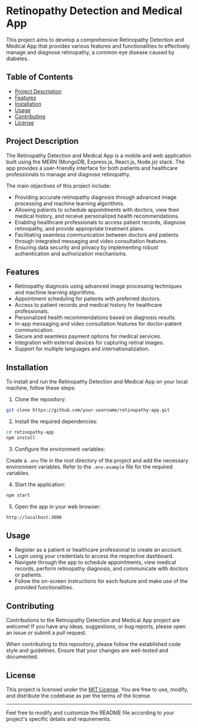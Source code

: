 # Retinopathy Detection and Medical App

This project aims to develop a comprehensive Retinopathy Detection and Medical App that provides various features and functionalities to effectively manage and diagnose retinopathy, a common eye disease caused by diabetes.

## Table of Contents

- [Project Description](#project-description)
- [Features](#features)
- [Installation](#installation)
- [Usage](#usage)
- [Contributing](#contributing)
- [License](#license)

## Project Description

The Retinopathy Detection and Medical App is a mobile and web application built using the MERN (MongoDB, Express.js, React.js, Node.js) stack. The app provides a user-friendly interface for both patients and healthcare professionals to manage and diagnose retinopathy.

The main objectives of this project include:
- Providing accurate retinopathy diagnosis through advanced image processing and machine learning algorithms.
- Allowing patients to schedule appointments with doctors, view their medical history, and receive personalized health recommendations.
- Enabling healthcare professionals to access patient records, diagnose retinopathy, and provide appropriate treatment plans.
- Facilitating seamless communication between doctors and patients through integrated messaging and video consultation features.
- Ensuring data security and privacy by implementing robust authentication and authorization mechanisms.

## Features

- Retinopathy diagnosis using advanced image processing techniques and machine learning algorithms.
- Appointment scheduling for patients with preferred doctors.
- Access to patient records and medical history for healthcare professionals.
- Personalized health recommendations based on diagnosis results.
- In-app messaging and video consultation features for doctor-patient communication.
- Secure and seamless payment options for medical services.
- Integration with external devices for capturing retinal images.
- Support for multiple languages and internationalization.

## Installation

To install and run the Retinopathy Detection and Medical App on your local machine, follow these steps:

1. Clone the repository:

```bash
git clone https://github.com/your-username/retinopathy-app.git
```

2. Install the required dependencies:

```bash
cd retinopathy-app
npm install
```

3. Configure the environment variables:

Create a `.env` file in the root directory of the project and add the necessary environment variables. Refer to the `.env.example` file for the required variables.

4. Start the application:

```bash
npm start
```

5. Open the app in your web browser:

```bash
http://localhost:3000
```

## Usage

- Register as a patient or healthcare professional to create an account.
- Login using your credentials to access the respective dashboard.
- Navigate through the app to schedule appointments, view medical records, perform retinopathy diagnosis, and communicate with doctors or patients.
- Follow the on-screen instructions for each feature and make use of the provided functionalities.

## Contributing

Contributions to the Retinopathy Detection and Medical App project are welcome! If you have any ideas, suggestions, or bug reports, please open an issue or submit a pull request.

When contributing to this repository, please follow the established code style and guidelines. Ensure that your changes are well-tested and documented.

## License

This project is licensed under the [MIT License](LICENSE). You are free to use, modify, and distribute the codebase as per the terms of the license.

---

Feel free to modify and customize the README file according to your project's specific details and requirements.

